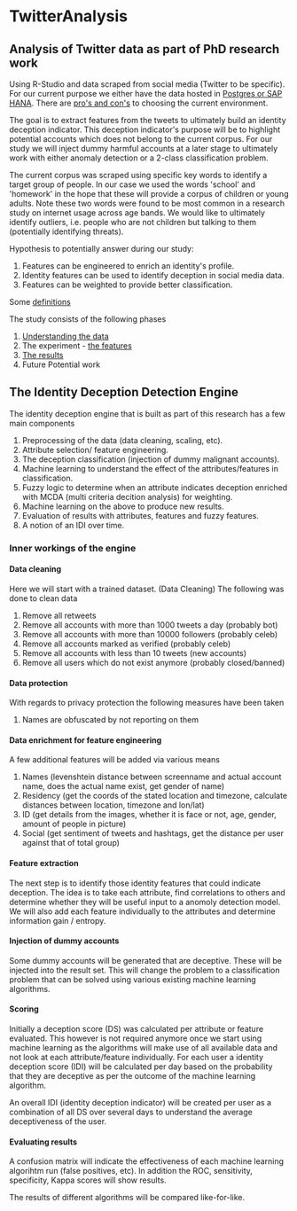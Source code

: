 # TwitterAnalysis
## Analysis of Twitter data as part of PhD research work
Using R-Studio and data scraped from social media (Twitter to be specific). 
For our current purpose we either have the data hosted in [Postgres or SAP HANA](/DBConnection).
There are [pro's and con's](/DBConnection/pro_con.md) to choosing the current environment.

The goal is to extract features from the tweets to ultimately build an identity deception indicator. This deception indicator's purpose will be to highlight potential accounts which does not belong to the current corpus. For our study we will inject dummy harmful accounts at a later stage to ultimately work with either anomaly detection or a 2-class classification problem.

The current corpus was scraped using specific key words to identify a target group of people. In our case we used the words 'school' and 'homework' in the hope that these will provide a corpus of children or young adults. Note these two words were found to be most common in a research study on internet usage across age bands. We would like to ultimately identify outliers, i.e. people who are not children but talking to them (potentially identifying threats).

Hypothesis to potentially answer during our study:

1. Features can be engineered to enrich an identity's profile.
2. Identity features can be used to identify deception in social media data.
3. Features can be weighted to provide better classification.

Some [definitions](/Definitions/Definitions.md)

The study consists of the following phases

1. [Understanding the data](/Engine/Phase_Data_Mining.md)
2. The experiment - [the features](/Engine/Phase_Experiment_Variables.md)
3. [The results](/Engine/AnalysisResults/Results.md)
4. Future Potential work

## The Identity Deception Detection Engine
The identity deception engine that is built as part of this research has a few main components

1. Preprocessing of the data (data cleaning, scaling, etc).
2. Attribute selection/ feature engineering.
3. The deception classification (injection of dummy malignant accounts).
4. Machine learning to understand the effect of the attributes/features in classification.
5. Fuzzy logic to determine when an attribute indicates deception enriched with MCDA (multi criteria decition analysis) for weighting.
6. Machine learning on the above to produce new results.
7. Evaluation of results with attributes, features and fuzzy features.
8. A notion of an IDI over time.

### Inner workings of the engine


#### Data cleaning
Here we will start with a trained dataset. 
(Data Cleaning) The following was done to clean data

1. Remove all retweets
2. Remove all accounts with more than 1000 tweets a day (probably bot)
3. Remove all accounts with more than 10000 followers (probably celeb)
4. Remove all accounts marked as verified (probably celeb)
5. Remove all accounts with less than 10 tweets (new accounts)
6. Remove all users which do not exist anymore (probably closed/banned)


#### Data protection
With regards to privacy protection the following measures have been taken

1. Names are obfuscated by not reporting on them


#### Data enrichment for feature engineering
A few additional features will be added via various means

1. Names (levenshtein distance between screenname and actual account name, does the actual name exist, get gender of name)
2. Residency (get the coords of the stated location and timezone, calculate distances between location, timezone and lon/lat)
3. ID (get details from the images, whether it is face or not, age, gender, amount of people in picture)
4. Social (get sentiment of tweets and hashtags, get the distance per user against that of total group)


#### Feature extraction
The next step is to identify those identity features that could indicate deception.
The idea is to take each attribute, find correlations to others and determine whether they will be useful input to a anomoly detection model.
We will also add each feature individually to the attributes and determine information gain / entropy.

#### Injection of dummy accounts
Some dummy accounts will be generated that are deceptive. These will be injected into the result set.
This will change the problem to a classification problem that can be solved using various existing machine learning algorithms.

#### Scoring
Initially a deception score (DS) was calculated per attribute or feature evaluated. This however is not required anymore once we start using machine learning as the algorithms will make use of all available data and not look at each attribute/feature individually.
For each user a identity deception score (IDI) will be calculated per day based on the probability that they are deceptive as per the outcome of the machine learning algorithm.

An overall IDI (identity deception indicator) will be created per user as a combination of all DS over several days to understand the average deceptiveness of the user.

#### Evaluating results
A confusion matrix will indicate the effectiveness of each machine learning algorihtm run (false positives, etc). In addition the ROC, sensitivity, specificity, Kappa scores will show results.

The results of different algorithms will be compared like-for-like.
